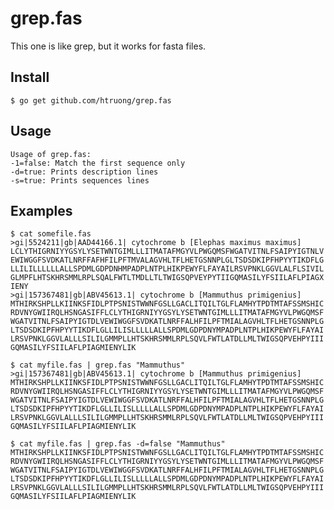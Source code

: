grep.fas
====

This one is like grep, but it works for fasta files.

Install
---
    $ go get github.com/htruong/grep.fas

Usage
---
    Usage of grep.fas:
    -1=false: Match the first sequence only
    -d=true: Prints description lines
    -s=true: Prints sequences lines

Examples
---

    $ cat somefile.fas
    >gi|5524211|gb|AAD44166.1| cytochrome b [Elephas maximus maximus]
    LCLYTHIGRNIYYGSYLYSETWNTGIMLLLITMATAFMGYVLPWGQMSFWGATVITNLFSAIPYIGTNLV
    EWIWGGFSVDKATLNRFFAFHFILPFTMVALAGVHLTFLHETGSNNPLGLTSDSDKIPFHPYYTIKDFLG
    LLILILLLLLLALLSPDMLGDPDNHMPADPLNTPLHIKPEWYFLFAYAILRSVPNKLGGVLALFLSIVIL
    GLMPFLHTSKHRSMMLRPLSQALFWTLTMDLLTLTWIGSQPVEYPYTIIGQMASILYFSIILAFLPIAGX
    IENY
    >gi|157367481|gb|ABV45613.1| cytochrome b [Mammuthus primigenius]
    MTHIRKSHPLLKIINKSFIDLPTPSNISTWWNFGSLLGACLITQILTGLFLAMHYTPDTMTAFSSMSHIC
    RDVNYGWIIRQLHSNGASIFFLCLYTHIGRNIYYGSYLYSETWNTGIMLLLITMATAFMGYVLPWGQMSF
    WGATVITNLFSAIPYIGTDLVEWIWGGFSVDKATLNRFFALHFILPFTMIALAGVHLTFLHETGSNNPLG
    LTSDSDKIPFHPYYTIKDFLGLLILISLLLLLALLSPDMLGDPDNYMPADPLNTPLHIKPEWYFLFAYAI
    LRSVPNKLGGVLALLLSILILGMMPLLHTSKHRSMMLRPLSQVLFWTLATDLLMLTWIGSQPVEHPYIII
    GQMASILYFSIILAFLPIAGMIENYLIK

    $ cat myfile.fas | grep.fas "Mammuthus"
    >gi|157367481|gb|ABV45613.1| cytochrome b [Mammuthus primigenius]
    MTHIRKSHPLLKIINKSFIDLPTPSNISTWWNFGSLLGACLITQILTGLFLAMHYTPDTMTAFSSMSHIC
    RDVNYGWIIRQLHSNGASIFFLCLYTHIGRNIYYGSYLYSETWNTGIMLLLITMATAFMGYVLPWGQMSF
    WGATVITNLFSAIPYIGTDLVEWIWGGFSVDKATLNRFFALHFILPFTMIALAGVHLTFLHETGSNNPLG
    LTSDSDKIPFHPYYTIKDFLGLLILISLLLLLALLSPDMLGDPDNYMPADPLNTPLHIKPEWYFLFAYAI
    LRSVPNKLGGVLALLLSILILGMMPLLHTSKHRSMMLRPLSQVLFWTLATDLLMLTWIGSQPVEHPYIII
    GQMASILYFSIILAFLPIAGMIENYLIK

    $ cat myfile.fas | grep.fas -d=false "Mammuthus"
    MTHIRKSHPLLKIINKSFIDLPTPSNISTWWNFGSLLGACLITQILTGLFLAMHYTPDTMTAFSSMSHIC
    RDVNYGWIIRQLHSNGASIFFLCLYTHIGRNIYYGSYLYSETWNTGIMLLLITMATAFMGYVLPWGQMSF
    WGATVITNLFSAIPYIGTDLVEWIWGGFSVDKATLNRFFALHFILPFTMIALAGVHLTFLHETGSNNPLG
    LTSDSDKIPFHPYYTIKDFLGLLILISLLLLLALLSPDMLGDPDNYMPADPLNTPLHIKPEWYFLFAYAI
    LRSVPNKLGGVLALLLSILILGMMPLLHTSKHRSMMLRPLSQVLFWTLATDLLMLTWIGSQPVEHPYIII
    GQMASILYFSIILAFLPIAGMIENYLIK


